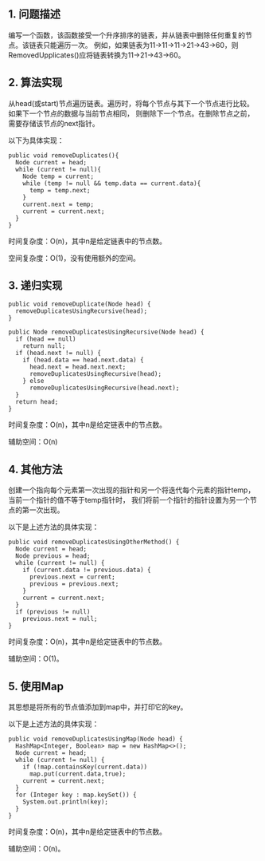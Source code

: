 ## 1. 问题描述

编写一个函数，该函数接受一个升序排序的链表，并从链表中删除任何重复的节点。该链表只能遍历一次。
例如，如果链表为11->11->11->21->43->60，则RemovedUpplicates()应将链表转换为11->21->43->60。

## 2. 算法实现

从head(或start)节点遍历链表。遍历时，将每个节点与其下一个节点进行比较。如果下一个节点的数据与当前节点相同，
则删除下一个节点。在删除节点之前，需要存储该节点的next指针。

以下为具体实现：

```
public void removeDuplicates(){
  Node current = head;
  while (current != null){
    Node temp = current;
    while (temp != null && temp.data == current.data){
      temp = temp.next;
    }
    current.next = temp;
    current = current.next;
  }
}
```

时间复杂度：O(n)，其中n是给定链表中的节点数。

空间复杂度：O(1)，没有使用额外的空间。

## 3. 递归实现

```
public void removeDuplicate(Node head) {
  removeDuplicatesUsingRecursive(head);
}

public Node removeDuplicatesUsingRecursive(Node head) {
  if (head == null)
    return null;
  if (head.next != null) {
    if (head.data == head.next.data) {
      head.next = head.next.next;
      removeDuplicatesUsingRecursive(head);
    } else
      removeDuplicatesUsingRecursive(head.next);
  }
  return head;
}
```

时间复杂度：O(n)，其中n是给定链表中的节点数。

辅助空间：O(n)

## 4. 其他方法

创建一个指向每个元素第一次出现的指针和另一个将迭代每个元素的指针temp，当前一个指针的值不等于temp指针时，
我们将前一个指针的指针设置为另一个节点的第一次出现。

以下是上述方法的具体实现：

```
public void removeDuplicatesUsingOtherMethod() {
  Node current = head;
  Node previous = head;
  while (current != null) {
    if (current.data != previous.data) {
      previous.next = current;
      previous = previous.next;
    }
    current = current.next;
  }
  if (previous != null)
    previous.next = null;
}
```

时间复杂度：O(n)，其中n是给定链表中的节点数。

辅助空间：O(1)。

## 5. 使用Map

其思想是将所有的节点值添加到map中，并打印它的key。

以下是上述方法的具体实现：

```
public void removeDuplicatesUsingMap(Node head) {
  HashMap<Integer, Boolean> map = new HashMap<>();
  Node current = head;
  while (current != null) {
    if (!map.containsKey(current.data))
      map.put(current.data,true);
    current = current.next;
  }
  for (Integer key : map.keySet()) {
    System.out.println(key);
  }
}
```

时间复杂度：O(n)，其中n是给定链表中的节点数。

辅助空间：O(n)。
